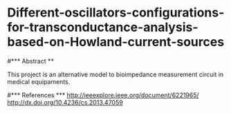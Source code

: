 # Different-oscillators-configurations-for-transconductance-analysis-based-on-Howland-current-sources
#*** Abstract **

This project is an alternative model to bioimpedance measurement circuit in medical equipaments. 

#*** References ***
http://ieeexplore.ieee.org/document/6221965/                        
http://dx.doi.org/10.4236/cs.2013.47059
